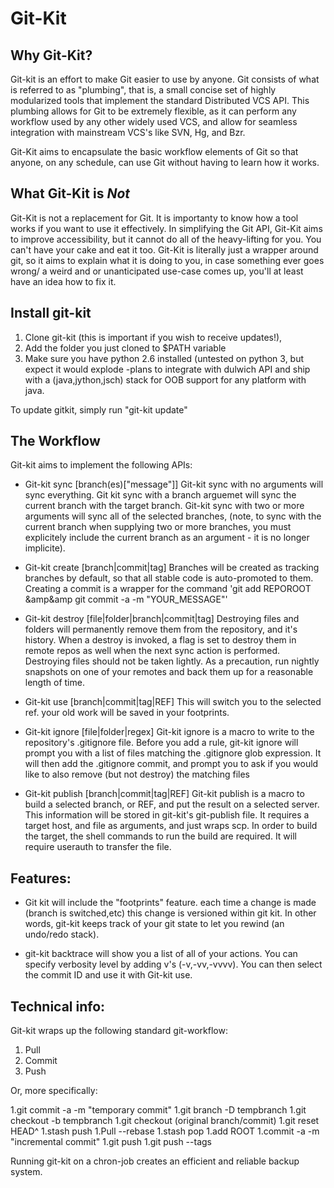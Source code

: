 # Git-Kit

## Why Git-Kit?

Git-kit is an effort to make Git easier to use by anyone. Git consists of what is referred to as "plumbing", that is, a small concise set of highly modularized tools that implement the standard Distributed VCS API. This plumbing allows for Git to be extremely flexible, as it can perform any workflow used by any other widely used VCS, and allow for seamless integration with mainstream VCS's like SVN, Hg, and Bzr. 

Git-Kit aims to encapsulate the basic workflow elements of Git so that anyone, on any schedule, can use Git without having to learn how it works.

## What Git-Kit is *Not*

Git-Kit is not a replacement for Git. It is importanty to know how a tool works if you want to use it effectively. In simplifying the Git API, Git-Kit aims to improve accessibility, but it cannot do all of the heavy-lifting for you. You can't have your cake and eat it too. Git-Kit is literally just a wrapper around git, so it aims to explain what it is doing to you, in case something ever goes wrong/ a weird and or unanticipated use-case comes up, you'll at least have an idea how to fix it.

## Install git-kit

1. Clone git-kit (this is important if you wish to receive updates!), 
1. Add the folder you just cloned to $PATH variable
1. Make sure you have python 2.6 installed (untested on python 3, but expect it would explode -plans to integrate with dulwich API and ship with a (java,jython,jsch) stack for OOB support for any platform with java.

To update gitkit, simply run "git-kit update"

## The Workflow

Git-kit aims to implement the following APIs:

* Git-kit sync [branch(es)["message"]]
Git-kit sync with no arguments will sync everything. Git kit sync with a branch arguemet will sync the current branch with the target branch. Git-kit sync with two or more arguments will sync all of the selected branches, (note, to sync with the current branch when supplying two or more branches, you must explicitely include the current branch as an argument - it is no longer implicite).

* Git-kit create [branch|commit|tag]
Branches will be created as tracking branches by default, so that all stable code is auto-promoted to them. Creating a commit is a wrapper for the command 'git add REPOROOT &amp&amp git commit -a -m "YOUR_MESSAGE"'

* Git-kit destroy [file|folder|branch|commit|tag]
Destroying files and folders will permanently remove them from the repository, and it's history. When a destroy is invoked,
a flag is set to destroy them in remote repos as well when the next sync action is performed. Destroying files should not be taken lightly. As a precaution, run nightly snapshots on one of your remotes and back them up for a reasonable length of time.

* Git-kit use [branch|commit|tag|REF]
This will switch you to the selected ref. your old work will be saved in your footprints.

* Git-kit ignore [file|folder|regex]
Git-kit ignore is a macro to write to the repository's .gitignore file.
Before you add a rule, git-kit ignore will prompt you with a list of files matching the .gitignore glob expression. It will then add the .gitignore commit, and prompt you to ask if you would like to also remove (but not destroy) the matching files

* Git-kit publish [branch|commit|tag|REF]
Git-kit publish is a macro to build a selected branch, or REF, and put the result on a selected server. This information will be stored in git-kit's git-publish file. It requires a target host, and file as arguments, and just wraps scp. In order to build the target, the shell commands to run the build are required. It will require userauth to transfer the file.

## Features:

* Git kit will include the "footprints" feature. each time a change is made (branch is switched,etc) this change is versioned within git kit. In other words, git-kit keeps track of your git state to let you rewind (an undo/redo stack). 

* git-kit backtrace
will show you a list of all of your actions. You can specify verbosity level by adding v's (-v,-vv,-vvvv). You can then select the commit ID and use it with Git-kit use.

## Technical info:

Git-kit wraps up the following standard git-workflow:

1. Pull
1. Commit
1. Push

Or, more specifically:

1.git commit -a -m "temporary commit"
1.git branch -D tempbranch
1.git checkout -b tempbranch
1.git checkout (original branch/commit)
1.git reset HEAD^
1.stash push
1.Pull --rebase
1.stash pop
1.add ROOT
1.commit -a -m "incremental commit"
1.git push
1.git push --tags

Running git-kit on a chron-job creates an efficient and reliable backup system.
